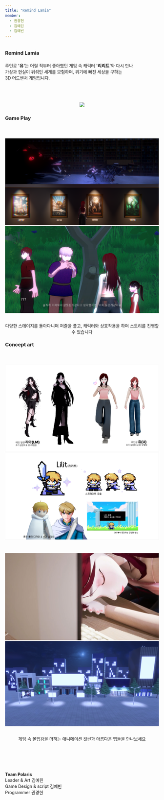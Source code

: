 ```yaml
---
title: "Remind Lamia"
member:
  - 권경현
  - 김예린
  - 김예빈
---
```


<div class="columns is-centered has-text-centered">
  <div class="column is-four-fifths">
    <h3 class="title is-2">Remind Lamia</h3>
    <div class="content has-text-left" style="margin-top: 1.5em;">
      <p>
        주인공 <strong>'유'</strong>는 어릴 적부터 좋아했던 게임 속 캐릭터 <strong>'리리트'</strong>와 다시 만나<br>
        가상과 현실이 뒤섞인 세계를 모험하며, 위기에 빠진 세상을 구하는<br>
        3D 어드벤처 게임입니다.
      </p>
    </div>
  </div>
</div>

<div class="buttons" style="text-align: center; margin-top: 2em;">
  <img src="./asset/main.png" style="margin-top: 2em;">
</div>

<!-- Game Play 섹션 앞에 마진 추가 -->
### Game Play
<div class="buttons" style="text-align: center; margin-top: 4em;">
  <img src="./asset/img9.png">
  <img src="./asset/img4.png">
</div>
<div style="text-align: center; margin-top: 2em;">
  <p>다양한 스테이지를 돌아다니며 퍼즐을 풀고, 캐릭터와 상호작용을 하며 스토리를 진행할 수 있습니다</p>
</div>

<!-- Concept art 섹션 앞에 마진 추가 -->
### Concept art
<div class="buttons" style="text-align: center; margin-top: 4em;">
  <img src="./asset/img5.png">
  <img src="./asset/img6.png">
</div>

<div class="buttons" style="text-align: center; margin-top: 3em;">
  <img src="./asset/img7.png">
  <img src="./asset/img10.png">
</div>

<div style="text-align: center; margin-top: 2em;">
  <p>게임 속 몰입감을 더하는 애니메이션 컷씬과 아름다운 맵들을 만나보세요</p>
</div>

<!-- Team Polaris 구간 앞에 마진 추가 -->
<div class="content has-text-left" style="margin-top: 7em;">
  <strong>Team Polaris</strong><br>
  Leader & Art 김예린<br>  
  Game Design & script 김예빈<br>
  Programmer 권경현  
</div>




